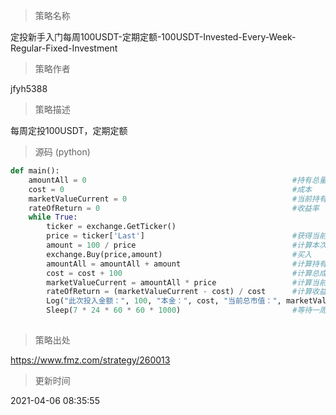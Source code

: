 
> 策略名称

定投新手入门每周100USDT-定期定额-100USDT-Invested-Every-Week-Regular-Fixed-Investment

> 策略作者

jfyh5388

> 策略描述

每周定投100USDT，定期定额



> 源码 (python)

``` python
def main():
    amountAll = 0                                              #持有总量
    cost = 0                                                   #成本
    marketValueCurrent = 0                                     #当前持有总市值
    rateOfReturn = 0                                           #收益率
    while True:
        ticker = exchange.GetTicker()
        price = ticker['Last']                                 #获得当前价格
        amount = 100 / price                                   #计算本次买入量
        exchange.Buy(price,amount)                             #买入
        amountAll = amountAll + amount                         #计算持有总量
        cost = cost + 100                                      #计算总成本
        marketValueCurrent = amountAll * price                 #计算当前持有总市值
        rateOfReturn = (marketValueCurrent - cost) / cost      #计算收益率        
        Log("此次投入金额：", 100, "本金：", cost, "当前总市值：", marketValueCurrent, "收益率:", rateOfReturn * 100,"%","当前价格",price)
        Sleep(7 * 24 * 60 * 60 * 1000)                         #等待一周
                    
```

> 策略出处

https://www.fmz.com/strategy/260013

> 更新时间

2021-04-06 08:35:55
